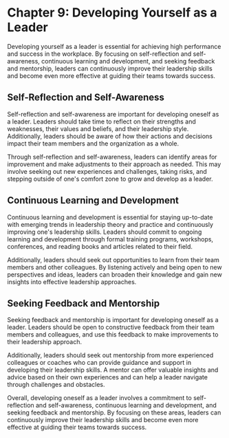 Chapter 9: Developing Yourself as a Leader
==========================================

Developing yourself as a leader is essential for achieving high performance and success in the workplace. By focusing on self-reflection and self-awareness, continuous learning and development, and seeking feedback and mentorship, leaders can continuously improve their leadership skills and become even more effective at guiding their teams towards success.

Self-Reflection and Self-Awareness
----------------------------------

Self-reflection and self-awareness are important for developing oneself as a leader. Leaders should take time to reflect on their strengths and weaknesses, their values and beliefs, and their leadership style. Additionally, leaders should be aware of how their actions and decisions impact their team members and the organization as a whole.

Through self-reflection and self-awareness, leaders can identify areas for improvement and make adjustments to their approach as needed. This may involve seeking out new experiences and challenges, taking risks, and stepping outside of one's comfort zone to grow and develop as a leader.

Continuous Learning and Development
-----------------------------------

Continuous learning and development is essential for staying up-to-date with emerging trends in leadership theory and practice and continuously improving one's leadership skills. Leaders should commit to ongoing learning and development through formal training programs, workshops, conferences, and reading books and articles related to their field.

Additionally, leaders should seek out opportunities to learn from their team members and other colleagues. By listening actively and being open to new perspectives and ideas, leaders can broaden their knowledge and gain new insights into effective leadership approaches.

Seeking Feedback and Mentorship
-------------------------------

Seeking feedback and mentorship is important for developing oneself as a leader. Leaders should be open to constructive feedback from their team members and colleagues, and use this feedback to make improvements to their leadership approach.

Additionally, leaders should seek out mentorship from more experienced colleagues or coaches who can provide guidance and support in developing their leadership skills. A mentor can offer valuable insights and advice based on their own experiences and can help a leader navigate through challenges and obstacles.

Overall, developing oneself as a leader involves a commitment to self-reflection and self-awareness, continuous learning and development, and seeking feedback and mentorship. By focusing on these areas, leaders can continuously improve their leadership skills and become even more effective at guiding their teams towards success.
